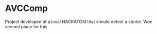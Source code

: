 # AVCComp
Project developed at a local HACKATOM that should detect a storke. Won second place for this.
